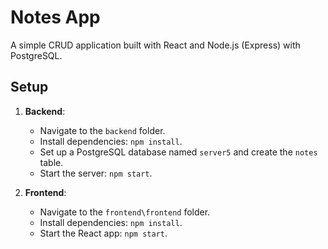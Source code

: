 # Notes App

A simple CRUD application built with React and Node.js (Express) with PostgreSQL.

## Setup

1. **Backend**:
   - Navigate to the `backend` folder.
   - Install dependencies: `npm install`.
   - Set up a PostgreSQL database named `server5` and create the `notes` table.
   - Start the server: `npm start`.

2. **Frontend**:
   - Navigate to the `frontend\frontend` folder.
   - Install dependencies: `npm install`.
   - Start the React app: `npm start`.

  
